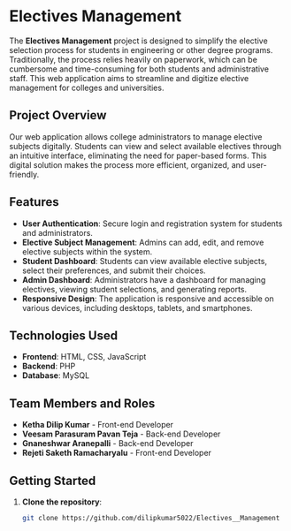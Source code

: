 # Electives Management

The **Electives Management** project is designed to simplify the elective selection process for students in engineering or other degree programs. Traditionally, the process relies heavily on paperwork, which can be cumbersome and time-consuming for both students and administrative staff. This web application aims to streamline and digitize elective management for colleges and universities.

## Project Overview
Our web application allows college administrators to manage elective subjects digitally. Students can view and select available electives through an intuitive interface, eliminating the need for paper-based forms. This digital solution makes the process more efficient, organized, and user-friendly.

## Features

- **User Authentication**: Secure login and registration system for students and administrators.
- **Elective Subject Management**: Admins can add, edit, and remove elective subjects within the system.
- **Student Dashboard**: Students can view available elective subjects, select their preferences, and submit their choices.
- **Admin Dashboard**: Administrators have a dashboard for managing electives, viewing student selections, and generating reports.
- **Responsive Design**: The application is responsive and accessible on various devices, including desktops, tablets, and smartphones.

## Technologies Used

- **Frontend**: HTML, CSS, JavaScript
- **Backend**: PHP
- **Database**: MySQL
## Team Members and Roles

- **Ketha Dilip Kumar** - Front-end Developer
- **Veesam Parasuram Pavan Teja** - Back-end Developer
- **Gnaneshwar Aranepalli** - Back-end Developer
- **Rejeti Saketh Ramacharyalu** - Front-end Developer


## Getting Started

1. **Clone the repository**:
   ```bash
   git clone https://github.com/dilipkumar5022/Electives__Management

